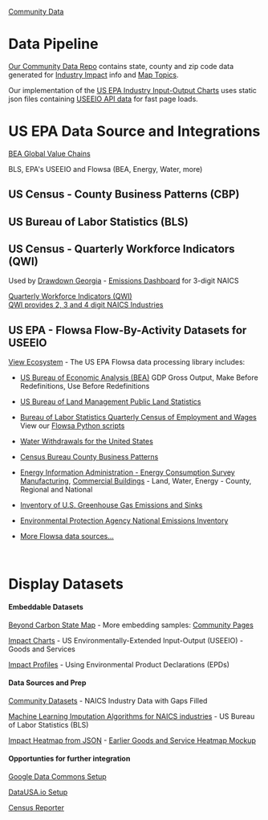 [Community Data](/community-data/)
# Data Pipeline

[Our Community Data Repo](/community-data/) contains state, county and zip code data generated for [Industry Impact](https://model.earth/localsite/info/) info and [Map Topics](/localsite/map/#appview=topics&geoview=country).

Our implementation of the [US EPA Industry Input-Output Charts](../../../io/charts/) uses static json files containing [USEEIO API data](https://github.com/modelearth/io/tree/main/build/api) for fast page loads.


<!--
    12-digit FIPS Code - state, county, tract, block group
    https://www.policymap.com/2012/08/tips-on-fips-a-quick-guide-to-geographic-place-codes-part-iii/
-->


# US EPA Data Source and Integrations

[BEA Global Value Chains](https://www.bea.gov/data/special-topics/global-value-chains)

BLS, EPA's USEEIO and Flowsa (BEA, Energy, Water, more)

## US Census - County Business Patterns (CBP)


## US Bureau of Labor Statistics (BLS)

<!--
Quarterly Census of Employment and Wages (QCEW) - Includes Latitude and Longitude of establishments
-->

## US Census - Quarterly Workforce Indicators (QWI)

Used by [Drawdown Georgia](https://cepl.gatech.edu/projects/Drawdown-Georgia) - [Emissions Dashboard](https://drawdownga.gatech.edu/) for 3-digit NAICS

<a href="https://www.census.gov/data/developers/data-sets/qwi.html">Quarterly Workforce Indicators (QWI)</a>  
[QWI provides 2, 3 and 4 digit NAICS Industries](https://lehd.ces.census.gov/data/schema/latest/lehd_public_use_schema.html#_industry)

<!--
We may combine QWI data with BLS data to estimate 6-digit naics employment and payroll based on the number of firms in a county and additional county attributes.
-->

<!--
* [US Department of Commerce](https://github.com/USEPA/flowsa/wiki/Available-Data#flow-by-activity-datasets)
-->

## US EPA - Flowsa Flow-By-Activity Datasets for USEEIO

[View Ecosystem](../../../io/about/api/) - The US EPA Flowsa data processing library includes:

* [US Bureau of Economic Analysis (BEA)](https://www.bea.gov/data/industries/gross-output-by-industry)
GDP Gross Output, Make Before Redefinitions, Use Before Redefinitions

* [US Bureau of Land Management Public Land Statistics](https://www.blm.gov/about/data/public-land-statistics)

* [Bureau of Labor Statistics Quarterly Census of Employment and Wages](https://www.bls.gov/cew/)  
View our [Flowsa Python scripts](flowsa)

* [Water Withdrawals for the United States](https://pubs.acs.org/doi/abs/10.1021/es903147k?journalCode=esthag)

* [Census Bureau County Business Patterns](https://www.census.gov/programs-surveys/cbp.html)

* [Energy Information Administration - Energy Consumption Survey](https://www.eia.gov/consumption/)
[Manufacturing](https://www.eia.gov/consumption/manufacturing/), [Commercial Buildings](https://www.eia.gov/consumption/commercial/) - Land, Water, Energy - County, Regional and National

* [Inventory of U.S. Greenhouse Gas Emissions and Sinks](https://www.epa.gov/ghgemissions/inventory-us-greenhouse-gas-emissions-and-sinks)

* [Environmental Protection Agency National Emissions Inventory](https://www.epa.gov/air-emissions-inventories/national-emissions-inventory-nei)

* [More Flowsa data sources...](https://github.com/USEPA/flowsa/wiki/Available-Data#flow-by-activity-datasets) 

<br>


# Display Datasets


#### Embeddable Datasets
<!-- ../#mapview=country -->
[Beyond Carbon State Map](../../../apps/beyondcarbon/#mapview=state) - More embedding samples: [Community Pages](../../../apps)

[Impact Charts](../../../io/charts/) - US Environmentally-Extended Input-Output (USEEIO) - Goods and Services 

[Impact Profiles](../../../io/template/) - Using Environmental Product Declarations (EPDs)


#### Data Sources and Prep

[Community Datasets](https://github.com/modelearth/community-data/) - NAICS Industry Data with Gaps Filled  

[Machine Learning Imputation Algorithms for NAICS industries](https://github.com/modelearth/machine-learning/) - US Bureau of Labor Statistics (BLS)

[Impact Heatmap from JSON](/io/build/sector_list.html?view=mosaic&count=50) - [Earlier Goods and Service Heatmap Mockup](../../../community/start/dataset/)


#### Opportunties for further integration

[Google Data Commons Setup](datacommons)  

[DataUSA.io Setup](datausa)  

[Census Reporter](../../../community/resources/censusreporter/)
<!--

[EPA Flowsa Setup](flowsa) - includes U.S. Bureau of Labor Statistics (BLS) industry data  

---
<br>
Are any maps or navigation standards using YAML for layer lists (instead of [json](ga-layers.json)?)  
[YAML Sample](https://nodeca.github.io/js-yaml/) - [Source](https://github.com/nodeca/js-yaml)
-->